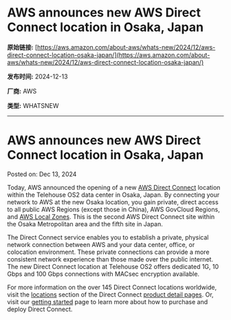 # AWS announces new AWS Direct Connect location in Osaka, Japan

**原始链接:** [https://aws.amazon.com/about-aws/whats-new/2024/12/aws-direct-connect-location-osaka-japan/](https://aws.amazon.com/about-aws/whats-new/2024/12/aws-direct-connect-location-osaka-japan/)

**发布时间:** 2024-12-13

**厂商:** AWS

**类型:** WHATSNEW

---
# AWS announces new AWS Direct Connect location in Osaka, Japan

Posted on: Dec 13, 2024 

Today, AWS announced the opening of a new [AWS Direct Connect](https://aws.amazon.com/directconnect) location within the Telehouse OS2 data center in Osaka, Japan. By connecting your network to AWS at the new Osaka location, you gain private, direct access to all public AWS Regions (except those in China), AWS GovCloud Regions, and [AWS Local Zones](https://aws.amazon.com/about-aws/global-infrastructure/localzones/). This is the second AWS Direct Connect site within the Osaka Metropolitan area and the fifth site in Japan.  
  
The Direct Connect service enables you to establish a private, physical network connection between AWS and your data center, office, or colocation environment. These private connections can provide a more consistent network experience than those made over the public internet. The new Direct Connect location at Telehouse OS2 offers dedicated 1G, 10 Gbps and 100 Gbps connections with MACsec encryption available.  
  
For more information on the over 145 Direct Connect locations worldwide, visit the [locations](https://aws.amazon.com/directconnect/locations/) section of the Direct Connect [product detail pages](https://aws.amazon.com/directconnect). Or, visit our [getting started](https://aws.amazon.com/directconnect/getting-started/) page to learn more about how to purchase and deploy Direct Connect.
